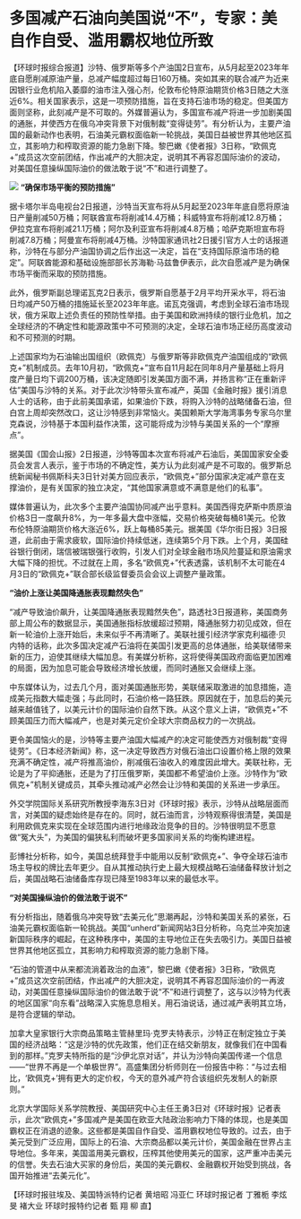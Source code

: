# 多国减产石油向美国说“不”，专家：美自作自受、滥用霸权地位所致

【环球时报综合报道】沙特、俄罗斯等多个产油国2日宣布，从5月起至2023年年底自愿削减原油产量，总减产幅度超过每日160万桶。突如其来的联合减产为近来因银行业危机陷入萎靡的油市注入强心剂，伦敦布伦特原油期货价格3日随之大涨近6%。相关国家表示，这是一项预防措施，旨在支持石油市场的稳定。但美国方面则坚称，此刻减产是不可取的。外媒普遍认为，多国宣布减产将进一步加剧美国的通胀，并使西方在俄乌冲突背景下对俄制裁“变得徒劳”。有分析认为，主要产油国的最新动作也表明，石油美元霸权面临新一轮挑战，美国日益被世界其他地区孤立，其影响力和榨取资源的能力急剧下降。黎巴嫩《使者报》3日称，“欧佩克+”成员这次空前团结，作出减产的大胆决定，说明其不再容忍国际油价的波动，对美国任意操纵国际油价的做法敢于说“不”和进行调整了。

![](https://inews.gtimg.com/om_bt/O90a_M0qBX0cPPgdtyulof-ETTUdZNI-uAxcl3CuL_HvQAA/1000)
**“确保市场平衡的预防措施”**

据卡塔尔半岛电视台2日报道，沙特当天宣布将从5月起至2023年年底自愿将原油日产量削减50万桶；阿联酋宣布将削减14.4万桶；科威特宣布将削减12.8万桶；伊拉克宣布将削减21.1万桶；阿尔及利亚宣布将削减4.8万桶；哈萨克斯坦宣布将削减7.8万桶；阿曼宣布将削减4万桶。沙特国家通讯社2日援引官方人士的话报道称，沙特在与部分产油国协调之后作出这一决定，旨在“支持国际原油市场的稳定”。阿联酋能源和基础设施部部长苏海勒·马兹鲁伊表示，此次自愿减产是为确保市场平衡而采取的预防措施。

此外，俄罗斯副总理诺瓦克2日表示，俄罗斯自愿基于2月平均开采水平，将石油日均减产50万桶的措施延长至2023年年底。诺瓦克强调，考虑到全球石油市场现状，俄方采取上述负责任的预防性举措。由于美国和欧洲持续的银行业危机，加之全球经济的不确定性和能源政策中不可预测的决定，全球石油市场正经历高度波动和不可预测的时期。

上述国家均为石油输出国组织（欧佩克）与俄罗斯等非欧佩克产油国组成的“欧佩克+”机制成员。去年10月初，“欧佩克+”宣布自11月起在同年8月产量基础上将月度产量日均下调200万桶，该决定随即引发美国方面不满，并扬言称“正在重新评估”美国与沙特的关系。对于此次沙特带头宣布减产，英国《金融时报》援引消息人士的话称，由于此前美国承诺，如果油价下跌，将购入沙特的战略储备石油，但白宫上周却突然改口，这让沙特感到非常恼火。美国赖斯大学海湾事务专家乌尔里克森说，沙特基于本国利益作决策，这可能将成为沙特与美国关系的一个“摩擦点”。

据美国《国会山报》2日报道，沙特等国本次宣布将减产石油后，美国国家安全委员会发言人表示，鉴于市场的不确定性，美方认为此刻减产是不可取的。俄罗斯总统新闻秘书佩斯科夫3日针对美方回应表示，“欧佩克+”部分国家决定减产意在支撑油价，是有关国家的独立决定，“其他国家满意或不满意是他们的私事”。

媒体普遍认为，此次多个主要产油国协同减产出乎意料。美国西得克萨斯中质原油价格3日一度飙升8%，为一年多最大盘中涨幅，交易价格突破每桶81美元。伦敦布伦特原油期货价格大涨近6%，跃上每桶85美元。据美国《华尔街日报》3日报道，此前由于需求疲软，国际油价持续低迷，连续第5个月下跌。上个月，美国硅谷银行倒闭，瑞信被瑞银强行收购，引发人们对全球金融市场风险蔓延和原油需求大幅下降的担忧。不过就在上周，多名“欧佩克+”代表透露，该机制不太可能在4月3日的“欧佩克+”联合部长级监督委员会会议上调整产量政策。

**“油价上涨让美国降通胀表现黯然失色”**

“减产导致油价飙升，让美国降通胀表现黯然失色”，路透社3日报道称，美国商务部上周公布的数据显示，美国通胀指标放缓超过预期，降通胀努力初见成效，但在新一轮油价上涨开始后，未来似乎不再清晰了。美联社援引经济学家克利福德·贝内特的话称，此次多国决定减产石油将在美国引发更高的总体通胀，给美联储带来新的压力，迫使其继续大幅加息。有美媒分析称，这将使得美国政府面临更加困难的局面，因为加息可能会导致经济增长放缓，而同时通胀又会继续上涨。

中东媒体认为，过去几个月，面对美国通胀形势，美联储采取激进的加息措施，造成美元指数大幅走强；与此同时，石油价格一路狂跌。原因就在于，加息后的美元越来越值钱了，以美元计价的国际油价自然下跌。从这个意义上讲，“欧佩克+”不顾美国压力而大幅减产，也是对美元定价全球大宗商品权力的一次挑战。

更令美国恼火的是，沙特等主要产油国大幅减产的决定可能使西方对俄制裁“变得徒劳”。《日本经济新闻》称，这一决定导致西方对俄石油出口设置价格上限的效果充满不确定性，减产将推高油价，削减俄石油收入的难度因此增大。美联社称，无论是为了平抑通胀，还是为了打压俄罗斯，美国都不希望油价上涨。沙特作为“欧佩克+”机制关键成员，其牵头推动减产必然会让沙特和美国的关系进一步承压。

外交学院国际关系研究所教授李海东3日对《环球时报》表示，沙特从战略层面而言，对美国的疑虑始终是存在的。同时，就石油而言，沙特观察得很清楚，美国是利用欧佩克来实现在全球范围内进行地缘政治竞争的目的。沙特很明显不愿意做“冤大头”，为美国的偏狭私利而破坏更多国家间关系的均衡构建进程。

彭博社分析称，如今，美国总统拜登手中能用以反制“欧佩克+”、争夺全球石油市场主导权的牌比去年更少。自从其推动执行史上最大规模战略石油储备释放计划之后，美国战略石油储备库存现已降至1983年以来的最低水平。

**“对美国操纵油价的做法敢于说不”**

有分析指出，随着俄乌冲突导致“去美元化”思潮再起，沙特和美国关系的紧张，石油美元霸权面临新一轮挑战。美国“unherd”新闻网站3日分析称，乌克兰冲突加速新国际秩序的崛起，在这种秩序中，美国的主导地位正在失去吸引力。美国日益被世界其他地区孤立，其影响力和榨取资源的能力急剧下降。

“石油的管道中从来都流淌着政治的血液”，黎巴嫩《使者报》3日称，“欧佩克+”成员这次空前团结，作出减产的大胆决定，说明其不再容忍国际油价的一再波动，对美国任意操纵国际油价的做法敢于说“不”和进行调整了，这与以沙特为代表的地区国家“向东看”战略深入实施息息相关。用石油说话，通过减产表明其立场，是符合逻辑的举动。

加拿大皇家银行大宗商品策略主管赫里玛·克罗夫特表示，沙特正在制定独立于美国的经济战略：“这是沙特的优先政策，他们正在结交新朋友，就像我们在中国看到的那样。”克罗夫特所指的是“沙伊北京对话”，并认为沙特向美国传递一个信息——“世界不再是一个单极世界”。高盛集团分析师则在一份报告中称：“与过去相比，‘欧佩克+’拥有更大的定价权，今天的意外减产符合该组织先发制人的新原则。”

北京大学国际关系学院教授、美国研究中心主任王勇3日对《环球时报》记者表示，此次“欧佩克+”多国减产是美国在欧亚大陆政治影响力下降的体现，也是美国霸权正在消退的迹象。这些都是美国自作自受、滥用霸权地位导致的。过去，由于美元受到广泛应用，国际上的石油、大宗商品都以美元计价，美国金融在世界占主导地位。多年来，美国滥用美元霸权，压榨其他使用美元的国家，这严重冲击美元的信誉。失去石油大买家的身份后，美国的美元霸权、金融霸权开始受到挑战，各国开始推进“去美元化”。

【环球时报驻埃及、美国特派特约记者 黄培昭 冯亚仁 环球时报记者 丁雅栀 李炫旻 褚大业 环球时报特约记者 甄 翔 柳 直】

